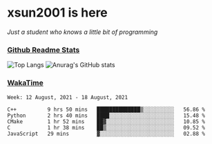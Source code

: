 # xsun2001 is here

*Just a student who knows a little bit of programming*

### [Github Readme Stats](https://github.com/anuraghazra/github-readme-stats)

![Top Langs](https://github-readme-stats.vercel.app/api/top-langs/?username=xsun2001&layout=compact&theme=radical) ![Anurag's GitHub stats](https://github-readme-stats.vercel.app/api?username=xsun2001&show_icons=true&theme=radical)

### [WakaTime](https://wakatime.com)

<!--START_SECTION:waka-->
```text
Week: 12 August, 2021 - 18 August, 2021

C++          9 hrs 50 mins   ██████████████▒░░░░░░░░░░   56.86 % 
Python       2 hrs 40 mins   ████░░░░░░░░░░░░░░░░░░░░░   15.48 % 
CMake        1 hr 52 mins    ██▓░░░░░░░░░░░░░░░░░░░░░░   10.85 % 
C            1 hr 38 mins    ██▒░░░░░░░░░░░░░░░░░░░░░░   09.52 % 
JavaScript   29 mins         ▓░░░░░░░░░░░░░░░░░░░░░░░░   02.88 % 
```
<!--END_SECTION:waka-->
